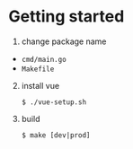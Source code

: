 # Getting started

1. change package name
  - `cmd/main.go`
  - `Makefile`

2. install vue
   ```
   $ ./vue-setup.sh
   ```

3. build
   ```
   $ make [dev|prod]
   ```
